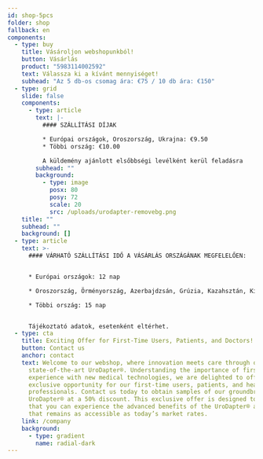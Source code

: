 ```yaml
---
id: shop-5pcs
folder: shop
fallback: en
components:
  - type: buy
    title: Vásároljon webshopunkból!
    button: Vásárlás
    product: "5983114002592"
    text: Válassza ki a kívánt mennyiséget!
    subhead: "Az 5 db-os csomag ára: €75 / 10 db ára: €150"
  - type: grid
    slide: false
    components:
      - type: article
        text: |-
          #### SZÁLLÍTÁSI DÍJAK

          * Európai országok, Oroszország, Ukrajna: €9.50
          * Többi ország: €10.00

          A küldemény ajánlott elsőbbségi levélként kerül feladásra 
        subhead: ""
        background:
          - type: image
            posx: 80
            posy: 72
            scale: 20
            src: /uploads/urodapter-removebg.png
    title: ""
    subhead: ""
    background: []
  - type: article
    text: >-
      #### VÁRHATÓ SZÁLLÍTÁSI IDŐ A VÁSÁRLÁS ORSZÁGÁNAK MEGFELELŐEN:


      * Európai országok: 12 nap

      * Oroszország, Örményország, Azerbajdzsán, Grúzia, Kazahsztán, Kirgizisztán, Moldova, Tádzsikisztán, Türkmenisztán, Ukrajna, Üzbegisztán: 19 nap

      * Többi ország: 15 nap


      Tájékoztató adatok, esetenként eltérhet.
  - type: cta
    title: Exciting Offer for First-Time Users, Patients, and Doctors!
    button: Contact us
    anchor: contact
    text: Welcome to our webshop, where innovation meets care through our
      state-of-the-art UroDapter®. Understanding the importance of firsthand
      experience with new medical technologies, we are delighted to offer an
      exclusive opportunity for our first-time users, patients, and healthcare
      professionals. Contact us today to obtain samples of our groundbreaking
      UroDapter® at a 50% discount. This exclusive offer is designed to ensure
      that you can experience the advanced benefits of the UroDapter® at a cost
      that remains as accessible as today’s market rates.
    link: /company
    background:
      - type: gradient
        name: radial-dark
---
```

